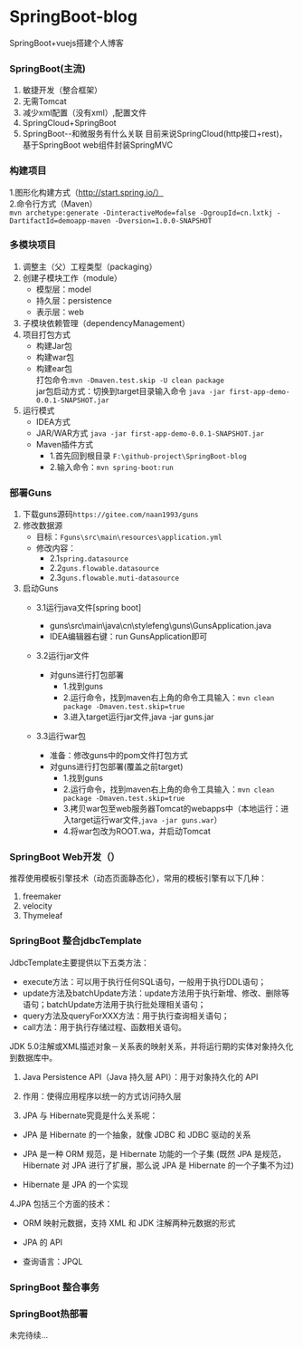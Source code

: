 # SpringBoot-blog
SpringBoot+vuejs搭建个人博客

### SpringBoot(主流) 
1. 敏捷开发（整合框架）  
2. 无需Tomcat
3. 减少xml配置（没有xml）,配置文件  
4. SpringCloud+SpringBoot 
5. SpringBoot--和微服务有什么关联 
目前来说SpringCloud(http接口+rest)，基于SpringBoot web组件封装SpringMVC 
### 构建项目
1.图形化构建方式（http://start.spring.io/）  
2.命令行方式（Maven）  
`mvn archetype:generate -DinteractiveMode=false -DgroupId=cn.lxtkj -DartifactId=demoapp-maven -Dversion=1.0.0-SNAPSHOT`  
### 多模块项目 
1. 调整主（父）工程类型（packaging） 
2. 创建子模块工作（module）  
    * 模型层：model  
    * 持久层：persistence 
    * 表示层：web 
3. 子模块依赖管理（dependencyManagement）  
4. 项目打包方式 
   * 构建Jar包 
   * 构建war包
   * 构建ear包  
   打包命令:`mvn -Dmaven.test.skip -U clean package`  
   jar包启动方式：切换到target目录输入命令 `java -jar first-app-demo-0.0.1-SNAPSHOT.jar`  
5. 运行模式
   * IDEA方式
   * JAR/WAR方式  `java -jar first-app-demo-0.0.1-SNAPSHOT.jar`  
   * Maven插件方式  
     * 1.首先回到根目录 `F:\github-project\SpringBoot-blog` 
     * 2.输入命令：`mvn spring-boot:run`  
### 部署Guns  
1. 下载guns源码`https://gitee.com/naan1993/guns` 
2. 修改数据源  
    * 目标：`Fguns\src\main\resources\application.yml`
    * 修改内容：
      * 2.1`spring.datasource` 
      * 2.2`guns.flowable.datasource` 
      * 2.3`guns.flowable.muti-datasource`  
3. 启动Guns
   * 3.1运行java文件[spring boot]
      * guns\src\main\java\cn\stylefeng\guns\GunsApplication.java
      * IDEA编辑器右键：run GunsApplication即可
   
   * 3.2运行jar文件 
      * 对guns进行打包部署
        * 1.找到guns 
        * 2.运行命令，找到maven右上角的命令工具输入：`mvn clean package -Dmaven.test.skip=true` 
        * 3.进入target运行jar文件,java -jar guns.jar
        
   * 3.3运行war包  
     * 准备：修改guns中的pom文件打包方式  
     * 对guns进行打包部署(覆盖之前target)   
        * 1.找到guns 
        * 2.运行命令，找到maven右上角的命令工具输入：`mvn clean package -Dmaven.test.skip=true` 
        * 3.拷贝war包至web服务器Tomcat的webapps中（本地运行：进入target运行war文件,`java -jar guns.war`）
        * 4.将war包改为ROOT.wa，并启动Tomcat
### SpringBoot Web开发（） 
推荐使用模板引擎技术（动态页面静态化），常用的模板引擎有以下几种：  
1. freemaker  
2. velocity  
3. Thymeleaf 
### SpringBoot 整合jdbcTemplate  
JdbcTemplate主要提供以下五类方法： 
* execute方法：可以用于执行任何SQL语句，一般用于执行DDL语句； 
* update方法及batchUpdate方法：update方法用于执行新增、修改、删除等语句；batchUpdate方法用于执行批处理相关语句； 
* query方法及queryForXXX方法：用于执行查询相关语句； 
* call方法：用于执行存储过程、函数相关语句。 

JDK 5.0注解或XML描述对象－关系表的映射关系，并将运行期的实体对象持久化到数据库中。  
1. Java Persistence API（Java 持久层 API）：用于对象持久化的 API

2. 作用：使得应用程序以统一的方式访问持久层

3. JPA 与 Hibernate究竟是什么关系呢：

 * JPA 是 Hibernate 的一个抽象，就像 JDBC 和 JDBC 驱动的关系

 * JPA 是一种 ORM 规范，是 Hibernate 功能的一个子集 (既然 JPA 是规范，Hibernate 对 JPA 进行了扩展，那么说 JPA 是 Hibernate 的一个子集不为过)

 * Hibernate 是 JPA 的一个实现

4.JPA 包括三个方面的技术：

 * ORM 映射元数据，支持 XML 和 JDK 注解两种元数据的形式

 * JPA 的 API

 * 查询语言：JPQL
 
 ### SpringBoot 整合事务   

### SpringBoot热部署  
未完待续...






